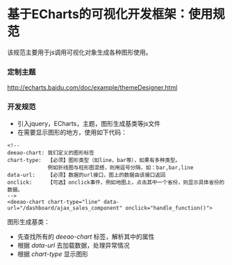 # 基于ECharts的可视化开发框架：使用规范

该规范主要用于js调用可视化对象生成各种图形使用。

### 定制主题

http://echarts.baidu.com/doc/example/themeDesigner.html

### 开发规范

- 引入jquery，ECharts，主题，图形生成基类等js文件
- 在需要显示图形的地方，使用如下代码：

```
<!-- 
deeao-chart: 我们定义的图形标签
chart-type:  【必须】图形类型（如line，bar等），如果有多种类型。
             例如折线图与柱形图混搭，则用逗号分隔，如：bar,bar,line
data-url:    【必须】数据的url接口，图上的数据由该接口返回
onclick:     【可选】onclick事件，例如地图上，点击其中一个省份，则显示具体省份的数据。
-->
<deeao-chart chart-type="line" data-url="/dashboard/ajax_sales_component" onclick="handle_function()">
```

图形生成基类：

- 先查找所有的 *deeao-chart* 标签，解析其中的属性
- 根据 *data-url* 去加载数据，处理异常情况
- 根据 *chart-type* 显示图形

